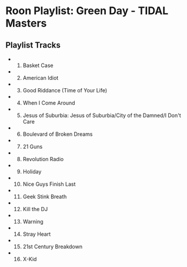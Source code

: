 # Roon Playlist: Green Day - TIDAL Masters

## Playlist Tracks


- 1. Basket Case
- 2. American Idiot
- 3. Good Riddance (Time of Your Life)
- 4. When I Come Around
- 5. Jesus of Suburbia: Jesus of Suburbia/City of the Damned/I Don't Care
- 6. Boulevard of Broken Dreams
- 7. 21 Guns
- 8. Revolution Radio
- 9. Holiday
- 10. Nice Guys Finish Last
- 11. Geek Stink Breath
- 12. Kill the DJ
- 13. Warning
- 14. Stray Heart
- 15. 21st Century Breakdown
- 16. X-Kid

